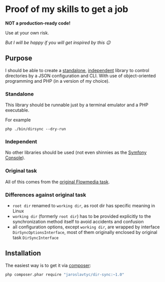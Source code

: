 # Proof of my skills to get a job

**NOT a production-ready code!**

Use at your own risk.

*But I will be happy if you will get inspired by this 😉*

## Purpose

I should be able to create a [standalone](#standalone), [independent](#independent) library to control directories by a JSON configuration and CLI. With use of object-oriented programming and PHP (in a version of my choice).

### Standalone

This library should be runnable just by a terminal emulator and a PHP executable.

For example
```shell script
php ./bin/dirsync --dry-run
```

### Independent

No other libraries should be used (not even shinnies as the [Symfony Console](https://symfony.com/doc/current/components/console.html#installation)).

### Original task

All of this comes from the [original Flowmedia task](original_task/index.html).

### Differences against original task

- `root dir` renamed to `working dir`, as root dir has specific meaning in Linux
- `working dir` (formerly `root dir`) has to be provided explicitly to the synchronization method itself to avoid accidents and confusion
- all configuration options, except `working dir`, are wrapped by interface `DirSyncOptionsInterface`, most of them originally enclosed by original task `DirSyncInterface`

## Installation 

The easiest way is to get it via [composer](https://getcomposer.org/):

```sh
php composer.phar require "jaroslavtyc/dir-sync:~1.0"
```